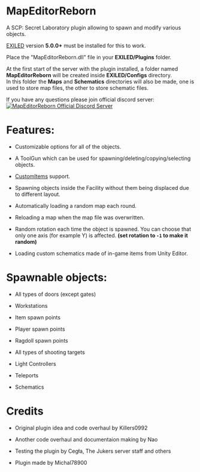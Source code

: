 # MapEditorReborn
A SCP: Secret Laboratory plugin allowing to spawn and modify various objects.

[EXILED](https://github.com/Exiled-Team/EXILED) version **5.0.0+** must be installed for this to work.

Place the "MapEditorReborn.dll" file in your **EXILED/Plugins** folder.

At the first start of the server with the plugin installed, a folder named **MapEditorReborn** will be created inside **EXILED/Configs** directory.<br> In this folder the **Maps** and **Schematics** directories will also be made, one is used to store map files, the other to store schematic files.

If you have any questions please join official discord server:<br>
<a href="https://discord.gg/PyUkWTg">
<img src="https://discordapp.com/api/guilds/947849283514814486/widget.png?style=banner2" alt="MapEditorReborn Official Discord Server"/>
</a>

# Features:
- Customizable options for all of the objects.

- A ToolGun which can be used for spawning/deleting/copying/selecting objects.

- [CustomItems](https://github.com/Exiled-Team/CustomItems) support.

- Spawning objects inside the Facility without them being displaced due to different layout.

- Automatically loading a random map each round.

- Reloading a map when the map file was overwritten.

- Random rotation each time the object is spawned. You can choose that only one axis (for example Y) is affected. **(set rotation to `-1` to make it random)**

- Loading custom schematics made of in-game items from Unity Editor.

# Spawnable objects:

- All types of doors (except gates)

- Workstations

- Item spawn points

- Player spawn points

- Ragdoll spawn points

- All types of shooting targets

- Light Controllers

- Teleports

- Schematics

# Credits

- Original plugin idea and code overhaul by Killers0992

- Another code overhaul and documentaion making by Nao

- Testing the plugin by Cegła, The Jukers server staff and others

- Plugin made by Michal78900